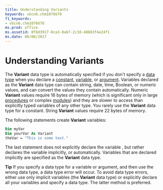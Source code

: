 ```yaml
---
title: Understanding Variants
keywords: vbcn6.chm1076678
f1_keywords:
- vbcn6.chm1076678
ms.prod: office
ms.assetid: 0f8d3917-0ca3-0a67-2c3d-48883f4a24f1
ms.date: 06/08/2017
---
```



# Understanding Variants

The **Variant** data type is automatically specified if you don't specify a [data type](vbe-glossary.md) when you declare a [constant](vbe-glossary.md), [variable](vbe-glossary.md), or [argument](vbe-glossary.md). Variables declared as the **Variant** data type can contain string, date, time, Boolean, or numeric values, and can convert the values they contain automatically. Numeric **Variant** values require 16 bytes of memory (which is significant only in large [procedures](vbe-glossary.md) or complex [modules](vbe-glossary.md)) and they are slower to access than explicitly typed variables of any other type. You rarely use the **Variant** data type for a constant. String **Variant** values require 22 bytes of memory.

The following statements create **Variant** variables:



```vb
Dim myVar 
Dim yourVar As Variant 
theVar = "This is some text." 

```

The last statement does not explicitly declare the variable , but rather declares the variable implicitly, or automatically. Variables that are declared implicitly are specified as the **Variant** data type.

 **Tip**  If you specify a data type for a variable or argument, and then use the wrong data type, a data type error will occur. To avoid data type errors, either use only implicit variables (the **Variant** data type) or explicitly declare all your variables and specify a data type. The latter method is preferred.



